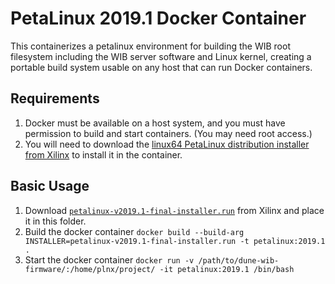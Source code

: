 # PetaLinux 2019.1 Docker Container

This containerizes a petalinux environment for building the WIB root filesystem 
including the WIB server software and Linux kernel, creating a portable build
system usable on any host that can run Docker containers.

## Requirements

1. Docker must be available on a host system, and you must have permission to build and start containers. (You may need root access.)
2. You will need to download the [linux64 PetaLinux distribution installer from Xilinx](https://www.xilinx.com/support/download/index.html/content/xilinx/en/downloadNav/embedded-design-tools/2019-1.html) to install it in the container.

## Basic Usage

1. Download [`petalinux-v2019.1-final-installer.run`](https://www.xilinx.com/support/download/index.html/content/xilinx/en/downloadNav/embedded-design-tools/2019-1.html) from Xilinx and place it in this folder.
2. Build the docker container `docker build --build-arg INSTALLER=petalinux-v2019.1-final-installer.run -t petalinux:2019.1 .`
3. Start the docker container `docker run -v /path/to/dune-wib-firmware/:/home/plnx/project/ -it petalinux:2019.1 /bin/bash`
